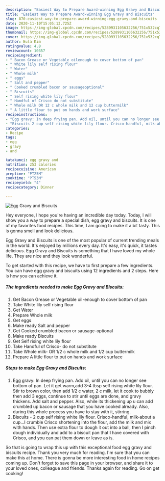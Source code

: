 ```yaml
---
description: "Easiest Way to Prepare Award-winning Egg Gravy and Biscuits"
title: "Easiest Way to Prepare Award-winning Egg Gravy and Biscuits"
slug: 870-easiest-way-to-prepare-award-winning-egg-gravy-and-biscuits
date: 2020-11-10T15:05:13.725Z
image: https://img-global.cpcdn.com/recipes/5289931105632256/751x532cq70/egg-gravy-and-biscuits-recipe-main-photo.jpg
thumbnail: https://img-global.cpcdn.com/recipes/5289931105632256/751x532cq70/egg-gravy-and-biscuits-recipe-main-photo.jpg
cover: https://img-global.cpcdn.com/recipes/5289931105632256/751x532cq70/egg-gravy-and-biscuits-recipe-main-photo.jpg
author: Eula Kim
ratingvalue: 4.8
reviewcount: 10357
recipeingredient:
- " Bacon Grease or Vegetable oilenough to cover bottom of pan"
- " White lily self rising flour"
- " Water"
- " Whole milk"
- " eggs"
- " Salt and pepper"
- " Cooked crumbled bacon or sausageoptional"
- " Biscuits"
- " Self rising white lily flour"
- " Handful of Crisco do not substitute"
- " Whole milk OR 12 c whole milk and 12 cup buttermilk"
- " A little flour to put on hands and work surface"
recipeinstructions:
- "Egg gravy: In deep frying pan. Add oil, until you can no longer see bottom of pan. Let it get warm,add 3-4 tbsp self rising white lily flour. Stir to brown color, then add 1/2 c water, 2 c milk, let it cook to bubbly then add 3 eggs, continue to stir until eggs are done, and gravy thickens. Add salt and pepper. Also, while its thickening up u can add crumbled up bacon or sausage that you have cooked already. Also, during this whole process you have to stay with it, stirring."
- "Biscuits 2 cup self rising white lily flour. Crisco-handful, milk-about a cup...I crumble Crisco shortening into the flour, add the milk and mix with hands. Then use extra flour to dough it out into a ball, then I pinch dough individually and add to a biscuit pan that I have covered with Crisco, and you can pat them down or leave as is."
categories:
- Recipe
tags:
- egg
- gravy
- and

katakunci: egg gravy and 
nutrition: 253 calories
recipecuisine: American
preptime: "PT25M"
cooktime: "PT53M"
recipeyield: "4"
recipecategory: Dinner

---
```



![Egg Gravy and Biscuits](https://img-global.cpcdn.com/recipes/5289931105632256/751x532cq70/egg-gravy-and-biscuits-recipe-main-photo.jpg)

Hey everyone, I hope you're having an incredible day today. Today, I will show you a way to prepare a special dish, egg gravy and biscuits. It is one of my favorites food recipes. This time, I am going to make it a bit tasty. This is gonna smell and look delicious.



Egg Gravy and Biscuits is one of the most popular of current trending meals in the world. It's enjoyed by millions every day. It's easy, it's quick, it tastes delicious. Egg Gravy and Biscuits is something that I have loved my whole life. They are nice and they look wonderful.


To get started with this recipe, we have to first prepare a few ingredients. You can have egg gravy and biscuits using 12 ingredients and 2 steps. Here is how you can achieve it.

<!--inarticleads1-->

##### The ingredients needed to make Egg Gravy and Biscuits:

1. Get  Bacon Grease or Vegetable oil-enough to cover bottom of pan
1. Take  White lily self rising flour
1. Get  Water
1. Prepare  Whole milk
1. Get  eggs
1. Make ready  Salt and pepper
1. Get  Cooked crumbled bacon or sausage-optional
1. Make ready  Biscuits
1. Get  Self rising white lily flour
1. Take  Handful of Crisco- do not substitute
1. Take  Whole milk- OR 1/2 c whole milk and 1/2 cup buttermilk
1. Prepare  A little flour to put on hands and work surface




<!--inarticleads2-->

##### Steps to make Egg Gravy and Biscuits:

1. Egg gravy: In deep frying pan. Add oil, until you can no longer see bottom of pan. Let it get warm,add 3-4 tbsp self rising white lily flour. Stir to brown color, then add 1/2 c water, 2 c milk, let it cook to bubbly then add 3 eggs, continue to stir until eggs are done, and gravy thickens. Add salt and pepper. Also, while its thickening up u can add crumbled up bacon or sausage that you have cooked already. Also, during this whole process you have to stay with it, stirring.
1. Biscuits - 2 cup self rising white lily flour. Crisco-handful, milk-about a cup...I crumble Crisco shortening into the flour, add the milk and mix with hands. Then use extra flour to dough it out into a ball, then I pinch dough individually and add to a biscuit pan that I have covered with Crisco, and you can pat them down or leave as is.




So that is going to wrap this up with this exceptional food egg gravy and biscuits recipe. Thank you very much for reading. I'm sure that you can make this at home. There is gonna be more interesting food in home recipes coming up. Don't forget to save this page in your browser, and share it to your loved ones, colleague and friends. Thanks again for reading. Go on get cooking!
